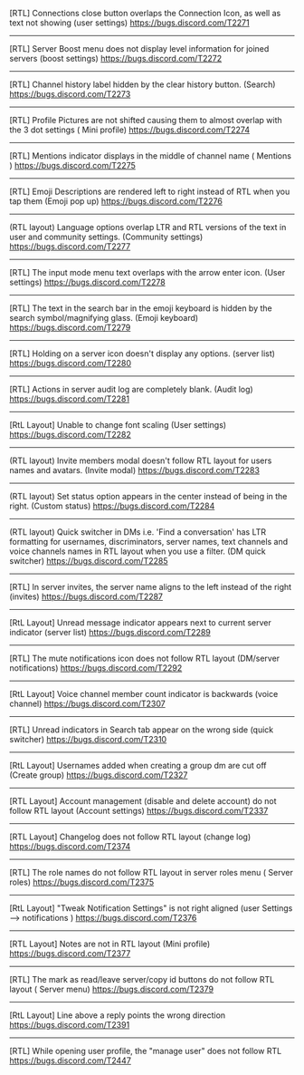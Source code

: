 [RTL] Connections close button overlaps the Connection Icon, as well as text not showing (user settings) https://bugs.discord.com/T2271

--------

[RTL] Server Boost menu does not display level information for joined servers (boost settings) https://bugs.discord.com/T2272

-------

[RTL] Channel history label hidden by the clear history button. (Search) https://bugs.discord.com/T2273

-----

[RTL] Profile Pictures are not shifted causing them to almost overlap with the 3 dot settings ( Mini profile) https://bugs.discord.com/T2274

-------

[RTL] Mentions indicator displays in the middle of channel name ( Mentions ) https://bugs.discord.com/T2275

------

[RTL] Emoji Descriptions are rendered left to right instead of RTL when you tap them (Emoji pop up) https://bugs.discord.com/T2276

------

(RTL layout) Language options overlap LTR and RTL versions of the text in user and community settings. (Community settings) https://bugs.discord.com/T2277

------

[RTL] The input mode menu text overlaps with the arrow enter icon. (User settings) https://bugs.discord.com/T2278

-------

[RTL] The text in the search bar in the emoji keyboard is hidden by the search symbol/magnifying glass. (Emoji keyboard) https://bugs.discord.com/T2279

------

[RTL] Holding on a server icon doesn't display any options. (server list) https://bugs.discord.com/T2280

-------

[RTL] Actions in server audit log are completely blank. (Audit log) https://bugs.discord.com/T2281

------

[RtL Layout] Unable to change font scaling (User settings) https://bugs.discord.com/T2282

------

(RTL layout) Invite members modal doesn't follow RTL layout for users names and avatars. (Invite modal) https://bugs.discord.com/T2283

-----

(RTL layout) Set status option appears in the center instead of being in the right. (Custom status) https://bugs.discord.com/T2284

------

(RTL layout) Quick switcher in DMs i.e. 'Find a conversation' has LTR formatting for usernames, discriminators, server names, text channels and voice channels names in RTL layout when you use a filter. (DM quick switcher) https://bugs.discord.com/T2285

------

[RTL] In server invites, the server name aligns to the left instead of the right (invites) https://bugs.discord.com/T2287

-----

[RtL Layout] Unread message indicator appears next to current server indicator (server list) https://bugs.discord.com/T2289

-----

[RTL] The mute notifications icon does not follow RTL layout (DM/server notifications) https://bugs.discord.com/T2292

-----

[RtL Layout] Voice channel member count indicator is backwards (voice channel) https://bugs.discord.com/T2307

------

[RTL] Unread indicators in Search tab appear on the wrong side (quick switcher) https://bugs.discord.com/T2310

-------

[RtL Layout] Usernames added when creating a group dm are cut off (Create group) https://bugs.discord.com/T2327

------

[RTL Layout] Account management (disable and delete account) do not follow RTL layout (Account settings) https://bugs.discord.com/T2337

-------

[RTL Layout] Changelog does not follow RTL layout (change log) https://bugs.discord.com/T2374

------

[RTL] The role names do not follow RTL layout in server roles menu ( Server roles) https://bugs.discord.com/T2375

------

[RtL Layout] "Tweak Notification Settings" is not right aligned (user Settings --> notifications ) https://bugs.discord.com/T2376

------

[RTL Layout] Notes are not in RTL layout (Mini profile) https://bugs.discord.com/T2377

------

[RTL] The mark as read/leave server/copy id buttons do not follow RTL layout ( Server menu) https://bugs.discord.com/T2379

------

[RtL Layout] Line above a reply points the wrong direction https://bugs.discord.com/T2391

------

[RTL] While opening user profile, the "manage user" does not follow RTL https://bugs.discord.com/T2447

